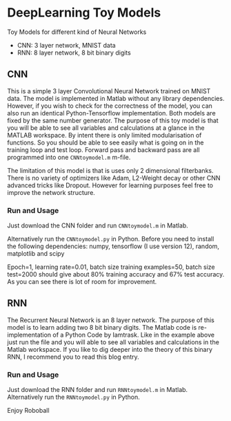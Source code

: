# DeepLearning Toy Models
Toy Models for different kind of Neural Networks

  * CNN: 3 layer network, MNIST data
  * RNN: 8 layer network, 8 bit binary digits
  
## CNN
This is a simple 3 layer Convolutional Neural Network trained on MNIST data. The model is implemented in Matlab without any library dependencies. However, if you wish to check for the correctness of the model, you can also run an identical Python-Tensorflow implementation. Both models are fixed by the same number generator. The purpose of this toy model is that you will be able to see all variables and calculations at a glance in the MATLAB workspace. By intent there is only limited modularisation of functions. So you should be able to see easily what is going on in the training loop and test loop. Forward pass and backward pass are all programmed into one ```CNNtoymodel.m``` m-file.

The limitation of this model is that is uses only 2 dimensional filterbanks. There is no variety of optimizers like Adam, L2-Weight decay or other CNN advanced tricks like Dropout. However for learning purposes feel free to improve the network structure.
### Run and Usage
Just download the CNN folder and run ```CNNtoymodel.m``` in Matlab.

Alternatively run the ```CNNtoymodel.py``` in Python. Before you need to install the following dependencies:
numpy, tensorflow (I use version 12), random, matplotlib and scipy


Epoch=1, learning rate=0.01, batch size training examples=50, batch size test=2000 should give about 80% training accuracy and 67% test accuracy. As you can see there is lot of room for improvement.

## RNN
The Recurrent Neural Network is an 8 layer network. The purpose of this model is to  learn adding two 8 bit binary digits. The Matlab code is re-implementation of a Python Code by Iamtrask. Like in the example above just run the file and you will able to see all variables and calculations in the Matlab workspace. If you like to dig deeper into the theory of this binary RNN, I recommend you to read this blog entry.

### Run and Usage
Just download the RNN folder and run ```RNNtoymodel.m``` in Matlab.
Alternatively run the ```RNNtoymodel.py``` in Python.

Enjoy Roboball

